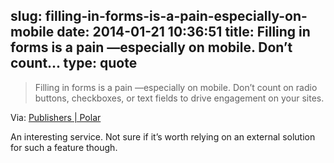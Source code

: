 slug: filling-in-forms-is-a-pain-especially-on-mobile
date: 2014-01-21 10:36:51
title: Filling in forms is a pain —especially on mobile. Don’t count...
type: quote
---

> Filling in forms is a pain —especially on mobile. Don’t count on radio buttons, checkboxes, or text fields to drive engagement on your sites.

Via: [Publishers | Polar](http://polarb.com/publishers/)

 An interesting service. Not sure if it’s worth relying on an external solution for such a feature though.
